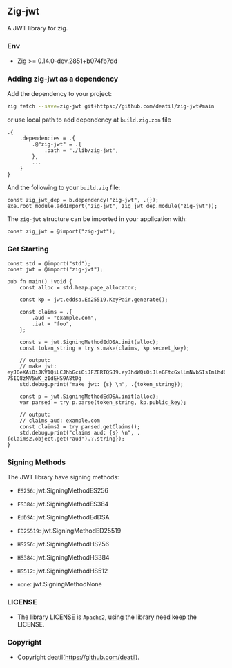 ## Zig-jwt 

A JWT library for zig.


### Env

 - Zig >= 0.14.0-dev.2851+b074fb7dd


### Adding zig-jwt as a dependency

Add the dependency to your project:

```sh
zig fetch --save=zig-jwt git+https://github.com/deatil/zig-jwt#main
```

or use local path to add dependency at `build.zig.zon` file

```zig
.{
    .dependencies = .{
        .@"zig-jwt" = .{
            .path = "./lib/zig-jwt",
        },
        ...
    }
}
```

And the following to your `build.zig` file:

```zig
const zig_jwt_dep = b.dependency("zig-jwt", .{});
exe.root_module.addImport("zig-jwt", zig_jwt_dep.module("zig-jwt"));
```

The `zig-jwt` structure can be imported in your application with:

```zig
const zig_jwt = @import("zig-jwt");
```


### Get Starting

~~~zig
const std = @import("std");
const jwt = @import("zig-jwt");

pub fn main() !void {
    const alloc = std.heap.page_allocator;

    const kp = jwt.eddsa.Ed25519.KeyPair.generate();

    const claims = .{
        .aud = "example.com",
        .iat = "foo",
    };

    const s = jwt.SigningMethodEdDSA.init(alloc);
    const token_string = try s.make(claims, kp.secret_key);
    
    // output: 
    // make jwt: eyJ0eXAiOiJKV1QiLCJhbGciOiJFZERTQSJ9.eyJhdWQiOiJleGFtcGxlLmNvbSIsImlhdCI6ImZvbyJ9.zXaymzzL0dtQZdK7DS32nqES2qoAvzFGPtcQFRvIC0k4XfRybivp1MpCjwJrI-7SIQ8zMV5wK_zIdEHS9A8tDg
    std.debug.print("make jwt: {s} \n", .{token_string});

    const p = jwt.SigningMethodEdDSA.init(alloc);
    var parsed = try p.parse(token_string, kp.public_key);
    
    // output: 
    // claims aud: example.com
    const claims2 = try parsed.getClaims();
    std.debug.print("claims aud: {s} \n", .{claims2.object.get("aud").?.string});
}
~~~


### Signing Methods

The JWT library have signing methods:

 - `ES256`: jwt.SigningMethodES256
 - `ES384`: jwt.SigningMethodES384
 
 - `EdDSA`: jwt.SigningMethodEdDSA
 - `ED25519`: jwt.SigningMethodED25519

 - `HS256`: jwt.SigningMethodHS256
 - `HS384`: jwt.SigningMethodHS384
 - `HS512`: jwt.SigningMethodHS512

 - `none`: jwt.SigningMethodNone


### LICENSE

*  The library LICENSE is `Apache2`, using the library need keep the LICENSE.


### Copyright

*  Copyright deatil(https://github.com/deatil).
